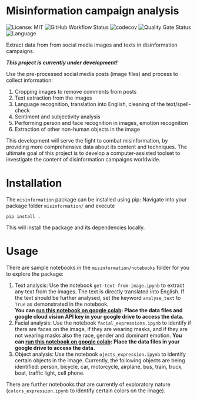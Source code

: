 # Misinformation campaign analysis

![License: MIT](https://img.shields.io/github/license/ssciwr/misinformation)
![GitHub Workflow Status](https://img.shields.io/github/actions/workflow/status/ssciwr/misinformation/ci.yml?branch=main)
![codecov](https://img.shields.io/codecov/c/github/ssciwr/misinformation)
![Quality Gate Status](https://sonarcloud.io/api/project_badges/measure?project=ssciwr_misinformation&metric=alert_status)
![Language](https://img.shields.io/github/languages/top/ssciwr/misinformation)

Extract data from from social media images and texts in disinformation campaigns.

**_This project is currently under development!_**

Use the pre-processed social media posts (image files) and process to collect information:
1. Cropping images to remove comments from posts
1. Text extraction from the images
1. Language recognition, translation into English, cleaning of the text/spell-check
1. Sentiment and subjectivity analysis
1. Performing person and face recognition in images, emotion recognition
1. Extraction of other non-human objects in the image
 
This development will serve the fight to combat misinformation, by providing more comprehensive data about its content and techniques. 
The ultimate goal of this project is to develop a computer-assisted toolset to investigate the content of disinformation campaigns worldwide. 

# Installation

The `misinformation` package can be installed using pip: Navigate into your package folder `misinformation/` and execute
```
pip install .
```
This will install the package and its dependencies locally.

# Usage

There are sample notebooks in the `misinformation/notebooks` folder for you to explore the package:
1. Text analysis: Use the notebook `get-text-from-image.ipynb` to extract any text from the images. The text is directly translated into English. If the text should be further analysed, set the keyword `analyse_text` to `True` as demonstrated in the notebook.\
**You can [run this notebook on google colab](https://colab.research.google.com/github/ssciwr/misinformation/blob/main/notebooks/get-text-from-image.ipynb): Place the data files and google cloud vision API key in your google drive to access the data.**
1. Facial analysis: Use the notebook `facial_expressions.ipynb` to identify if there are faces on the image, if they are wearing masks, and if they are not wearing masks also the race, gender and dominant emotion.
**You can [run this notebook on google colab](https://colab.research.google.com/github/ssciwr/misinformation/blob/main/notebooks/facial_expressions.): Place the data files in your google drive to access the data.**
1. Object analysis: Use the notebook `ojects_expression.ipynb` to identify certain objects in the image. Currently, the following objects are being identified: person, bicycle, car, motorcycle, airplane, bus, train, truck, boat, traffic light, cell phone.

There are further notebooks that are currently of exploratory nature (`colors_expression.ipynb` to identify certain colors on the image).

